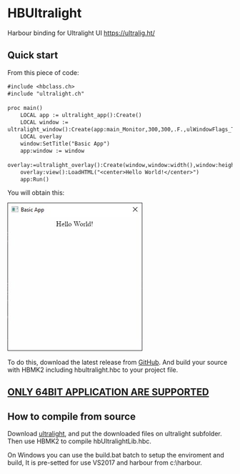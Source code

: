 # HBUltralight
Harbour binding for Ultralight UI https://ultralig.ht/

## Quick start
From this piece of code:
```
#include <hbclass.ch>
#include "ultralight.ch"

proc main()
    LOCAL app := ultralight_app():Create()
    LOCAL window := ultralight_window():Create(app:main_Monitor,300,300,.F.,ulWindowFlags_Titled)
    LOCAL overlay
    window:SetTitle("Basic App")
    app:window := window
    overlay:=ultralight_overlay():Create(window,window:width(),window:height(),0,0)
    overlay:view():LoadHTML("<center>Hello World!</center>")
    app:Run()
```
You will obtain this:

![Sample2 screenshot](images/sample2.jpg)

To do this, download the latest release from [GitHub](https://github.com/APerricone/HBUltralight/releases).
And build your source with HBMK2 including hbultralight.hbc to your project file.

##  <u>**ONLY 64BIT APPLICATION ARE SUPPORTED**</u>

## How to compile from source
Download [ultralight](https://github.com/ultralight-ux/Ultralight/releases), and put the downloaded files on ultralight subfolder.
Then use HBMK2 to compile hbUltralightLib.hbc.

On Windows you can use the build.bat batch to setup the enviroment and build, It is pre-setted for use VS2017 and harbour from c:\harbour.

